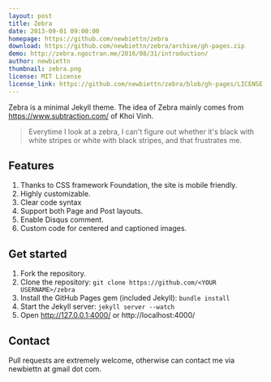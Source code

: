 ```yaml
---
layout: post
title: Zebra
date: 2013-09-01 09:00:00
homepage: https://github.com/newbiettn/zebra
download: https://github.com/newbiettn/zebra/archive/gh-pages.zip
demo: http://zebra.ngoctran.me/2016/08/31/introduction/
author: newbiettn
thumbnail: zebra.png
license: MIT License
license_link: https://github.com/newbiettn/zebra/blob/gh-pages/LICENSE
---
```


Zebra is a minimal Jekyll theme. The idea of Zebra mainly comes from
https://www.subtraction.com/ of Khoi Vinh.

> Everytime I look at a zebra, I can't figure out whether it's black
> with white stripes or white with black stripes, and that frustrates me.

## Features

1. Thanks to CSS framework Foundation, the site is mobile friendly.
2. Highly customizable.
3. Clear code syntax
4. Support both Page and Post layouts.
5. Enable Disqus comment.
6. Custom code for centered and captioned images.

## Get started

1. Fork the repository.
2. Clone the repository: `git clone https://github.com/<YOUR USERNAME>/zebra`
3. Install the GitHub Pages gem (included Jekyll): `bundle install`
4. Start the Jekyll server: `jekyll server --watch`
5. Open http://127.0.0.1:4000/ or http://localhost:4000/

## Contact

Pull requests are extremely welcome, otherwise can contact me via
newbiettn at gmail dot com.
